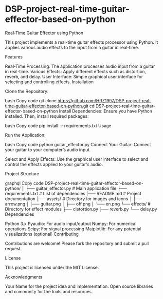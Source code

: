 # DSP-project-real-time-guitar-effector-based-on-python

Real-Time Guitar Effector using Python

This project implements a real-time guitar effects processor using Python. It applies various audio effects to the input from a guitar in real-time.

Features

Real-Time Processing: The application processes audio input from a guitar in real-time.
Various Effects: Apply different effects such as distortion, reverb, and delay.
User Interface: Simple graphical user interface for selecting and controlling effects.
Installation

Clone the Repository:

bash
Copy code
git clone https://github.com/HRZ1997/DSP-project-real-time-guitar-effector-based-on-python.git
cd DSP-project-real-time-guitar-effector-based-on-python
Install Dependencies:
Ensure you have Python installed. Then, install required packages:

bash
Copy code
pip install -r requirements.txt
Usage

Run the Application:

bash
Copy code
python guitar_effector.py
Connect Your Guitar:
Connect your guitar to your computer’s audio input.

Select and Apply Effects:
Use the graphical user interface to select and control the effects applied to your guitar's audio.

Project Structure

graphql
Copy code
DSP-project-real-time-guitar-effector-based-on-python/
│
├── guitar_effector.py         # Main application file
├── requirements.txt           # List of dependencies
├── README.md                  # Project documentation
├── assets/                    # Directory for images and icons
│   ├── arrow.png
│   ├── guitar.png
│   ├── off.png
│   └── on.png
└── effects/                   # Directory for effect modules
    ├── distortion.py
    ├── reverb.py
    └── delay.py
Dependencies

Python 3.x
Pyaudio: For audio input/output
Numpy: For numerical operations
Scipy: For signal processing
Matplotlib: For any potential visualizations (optional)
Contributing

Contributions are welcome! Please fork the repository and submit a pull request.

License

This project is licensed under the MIT License.

Acknowledgments

Your Name for the project idea and implementation.
Open source libraries and community for the tools and resources.
